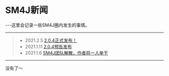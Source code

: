 # SM4J新闻

---这里会记录一些SM4J圈内发生的事情。

-----

> - 2021.2.5 [2.0.4正式发布！](docs/news/204_descargar)
> - 2021.1.11 [2.0.4预告发布](https://www.bilibili.com/video/BV1u54y147HS)
> - 2021.1.6  [SM4J团队解散，作者将一人单干](docs/news/about_del_4jteam)

-----
没有了～